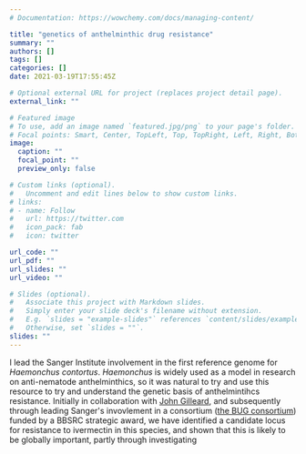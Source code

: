 ```yaml
---
# Documentation: https://wowchemy.com/docs/managing-content/

title: "genetics of anthelminthic drug resistance"
summary: ""
authors: []
tags: []
categories: []
date: 2021-03-19T17:55:45Z

# Optional external URL for project (replaces project detail page).
external_link: ""

# Featured image
# To use, add an image named `featured.jpg/png` to your page's folder.
# Focal points: Smart, Center, TopLeft, Top, TopRight, Left, Right, BottomLeft, Bottom, BottomRight.
image:
  caption: ""
  focal_point: ""
  preview_only: false

# Custom links (optional).
#   Uncomment and edit lines below to show custom links.
# links:
# - name: Follow
#   url: https://twitter.com
#   icon_pack: fab
#   icon: twitter

url_code: ""
url_pdf: ""
url_slides: ""
url_video: ""

# Slides (optional).
#   Associate this project with Markdown slides.
#   Simply enter your slide deck's filename without extension.
#   E.g. `slides = "example-slides"` references `content/slides/example-slides.md`.
#   Otherwise, set `slides = ""`.
slides: ""
---
```

I lead the Sanger Institute involvement in the first reference genome for *Haemonchus contortus*. *Haemonchus* is widely used as a model in research on anti-nematode anthelminthics, so it was natural to try and use this resource to try and understand the genetic basis of anthelmintihcs resistance. Initially in collaboration with [John Gilleard](https://www.ucalgary.ca/jsgilleard/), and subsequently through leading Sanger's invovlement in a consortium ([the BUG consortium](https://bugconsortium.wordpress.com/)) funded by a BBSRC strategic award, we have identified a candidate locus for resistance to ivermectin in this species, and shown that this is likely to be globally important, partly through investigating
